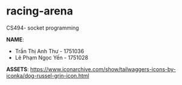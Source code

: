 # racing-arena
CS494- socket programming

**NAME**:
* Trần Thị Anh Thư - 1751036
* Lê Phạm Ngọc Yến - 1751028

**ASSETS**: https://www.iconarchive.com/show/tailwaggers-icons-by-iconka/dog-russel-grin-icon.html